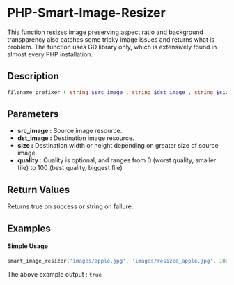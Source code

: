 # PHP-Smart-Image-Resizer

This function resizes image preserving aspect ratio and background transparency also catches some tricky image issues and returns what is problem.
The function uses GD library only, which is extensively found in almost every PHP installation.

## Description
```php
filename_prefixer ( string $src_image , string $dst_image , string $size , $quality = 100 ) true : string
```

## Parameters
- **src_image :** Source image resource.
- **dst_image :** Destination image resource.
- **size :** Destination width or height depending on greater size of source image
- **quality :** Quality is optional, and ranges from 0 (worst quality, smaller file) to 100 (best quality, biggest file)

## Return Values
Returns true on success or string on failure.


## Examples

#### Simple Usage
```php
smart_image_resizer('images/apple.jpg', 'images/resized_apple.jpg', 1000);
```
The above example output : `true`
